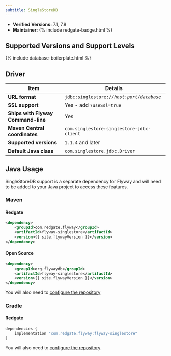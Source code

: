 ```yaml
---
subtitle: SingleStoreDB
---
```


- **Verified Versions:** 7.1, 7.8
- **Maintainer:** {% include redgate-badge.html %}

## Supported Versions and Support Levels

{% include database-boilerplate.html %}

## Driver

| Item                               | Details                                                                 |
|------------------------------------|-------------------------------------------------------------------------|
| **URL format**                     | <code>jdbc:singlestore://<i>host</i>:<i>port</i>/<i>database</i></code> |
| **SSL support**                    | Yes - add `?useSsl=true`                                                |
| **Ships with Flyway Command-line** | Yes                                                                     |
| **Maven Central coordinates**      | `com.singlestore:singlestore-jdbc-client`                               |
| **Supported versions**             | `1.1.4` and later                                                       |
| **Default Java class**             | `com.singlestore.jdbc.Driver`                                           |


## Java Usage

SingleStoreDB support is a separate dependency for Flyway and will need to be added to your Java project to access these features.

### Maven
#### Redgate

```xml
<dependency>
    <groupId>com.redgate.flyway</groupId>
    <artifactId>flyway-singlestore</artifactId>
    <version>{{ site.flywayVersion }}</version>
</dependency>
```
#### Open Source
```xml
<dependency>
    <groupId>org.flywaydb</groupId>
    <artifactId>flyway-singlestore</artifactId>
    <version>{{ site.flywayVersion }}</version>
</dependency>
```
You will also need to [configure the repository](Usage/api-java)

### Gradle
#### Redgate
```groovy
dependencies {
    implementation "com.redgate.flyway:flyway-singlestore"
}
```
You will also need to [configure the repository](Usage/api-java)
